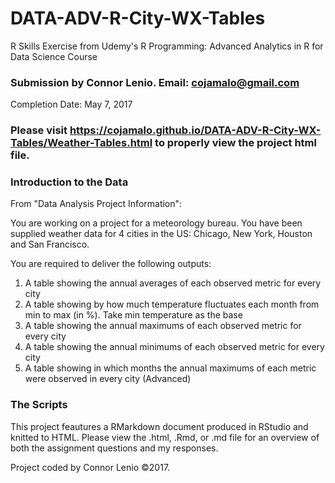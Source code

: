 # DATA-ADV-R-City-WX-Tables
R Skills Exercise from Udemy's R Programming: Advanced Analytics in R for Data Science Course

### Submission by Connor Lenio. Email: cojamalo@gmail.com
Completion Date: May 7, 2017

### Please visit  https://cojamalo.github.io/DATA-ADV-R-City-WX-Tables/Weather-Tables.html to properly view the project html file.


### Introduction to the Data
From "Data Analysis Project Information":

You are working on a project for a meteorology bureau. You have been supplied
weather data for 4 cities in the US: Chicago, New York, Houston and San Francisco.

You are required to deliver the following outputs:

1. A table showing the annual averages of each observed metric for every city
2. A table showing by how much temperature fluctuates each month from min to max (in %). Take min temperature as the base
3. A table showing the annual maximums of each observed metric for every city
4. A table showing the annual minimums of each observed metric for every city
5. A table showing in which months the annual maximums of each metric were observed in every city (Advanced)


### The Scripts
This project feautures a RMarkdown document produced in RStudio and knitted to HTML. Please view the .html, .Rmd, or .md file for an overview of both the assignment questions and my responses.

Project coded by Connor Lenio ©2017. 
